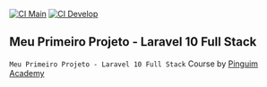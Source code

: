 [![CI Main](https://github.com/Railton98/hey-professor/actions/workflows/laravel.yml/badge.svg?branch=main)](https://github.com/Railton98/hey-professor/actions/workflows/laravel.yml)
[![CI Develop](https://github.com/Railton98/hey-professor/actions/workflows/laravel.yml/badge.svg?branch=develop)](https://github.com/Railton98/hey-professor/actions/workflows/laravel.yml)

## Meu Primeiro Projeto - Laravel 10 Full Stack

`Meu Primeiro Projeto - Laravel 10 Full Stack` Course by [Pinguim Academy](https://pinguim.academy/)
